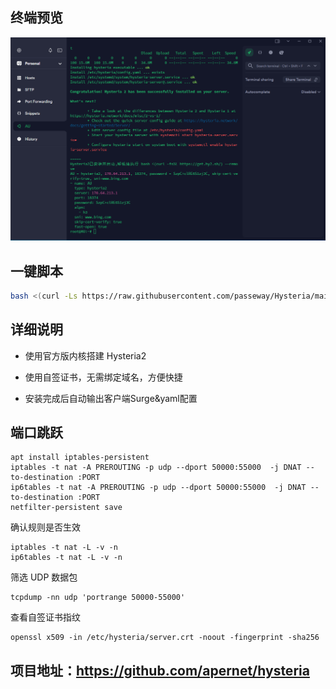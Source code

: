 ## 终端预览

![preview](预览.png)


## 一键脚本

```bash
bash <(curl -Ls https://raw.githubusercontent.com/passeway/Hysteria/main/Hysteria.sh)
```

## 详细说明
- 使用官方版内核搭建 Hysteria2

- 使用自签证书，无需绑定域名，方便快捷

- 安装完成后自动输出客户端Surge&yaml配置

## 端口跳跃
```
apt install iptables-persistent
iptables -t nat -A PREROUTING -p udp --dport 50000:55000  -j DNAT --to-destination :PORT
ip6tables -t nat -A PREROUTING -p udp --dport 50000:55000  -j DNAT --to-destination :PORT
netfilter-persistent save
```

确认规则是否生效
```
iptables -t nat -L -v -n
ip6tables -t nat -L -v -n
```
筛选 UDP 数据包
```
tcpdump -nn udp 'portrange 50000-55000'
```
查看自签证书指纹
```
openssl x509 -in /etc/hysteria/server.crt -noout -fingerprint -sha256
```
## 项目地址：https://github.com/apernet/hysteria
